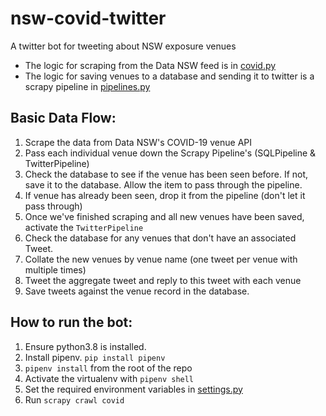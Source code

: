 # nsw-covid-twitter
A twitter bot for tweeting about NSW exposure venues


- The logic for scraping from the Data NSW feed is in [covid.py](nswcovidbot/spiders/covid.py)
- The logic for saving venues to a database and sending it to twitter is a scrapy pipeline in [pipelines.py](nswcovidbot/pipelines.py)

## Basic Data Flow:

1. Scrape the data from Data NSW's COVID-19 venue API
2. Pass each individual venue down the Scrapy Pipeline's (SQLPipeline & TwitterPipeline)
3. Check the database to see if the venue has been seen before. If not, save it to the database. Allow the item to pass through the pipeline.
4. If venue has already been seen, drop it from the pipeline (don't let it pass through)
5. Once we've finished scraping and all new venues have been saved, activate the `TwitterPipeline`
6. Check the database for any venues that don't have an associated Tweet.
7. Collate the new venues by venue name (one tweet per venue with multiple times)
8. Tweet the aggregate tweet and reply to this tweet with each venue
9. Save tweets against the venue record in the database.


## How to run the bot:
1. Ensure python3.8 is installed.
2. Install pipenv. `pip install pipenv`
3. `pipenv install` from the root of the repo
4. Activate the virtualenv with `pipenv shell`
5. Set the required environment variables in [settings.py](nswcovidbot/settings.py)
7. Run `scrapy crawl covid`
